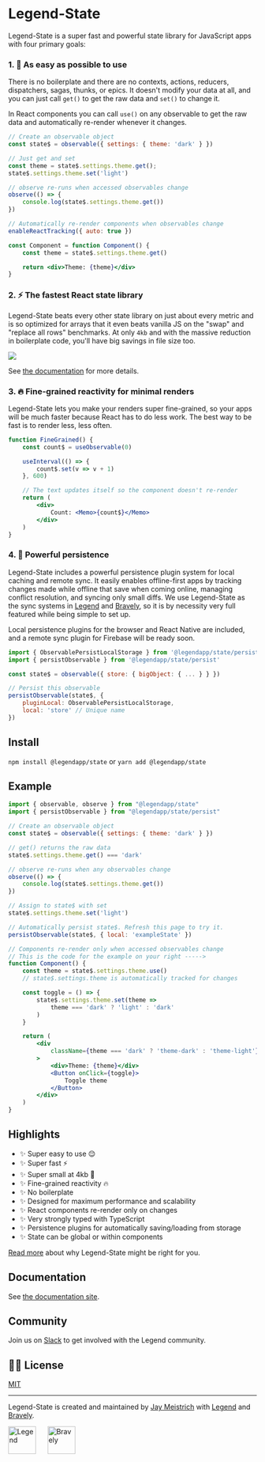 # Legend-State

Legend-State is a super fast and powerful state library for JavaScript apps with four primary goals:

### 1. <span className="text-lg">🦄</span> As easy as possible to use

There is no boilerplate and there are no contexts, actions, reducers, dispatchers, sagas, thunks, or epics. It doesn't modify your data at all, and you can just call `get()` to get the raw data and `set()` to change it.

In React components you can call `use()` on any observable to get the raw data and automatically re-render whenever it changes.

```jsx
// Create an observable object
const state$ = observable({ settings: { theme: 'dark' } })

// Just get and set
const theme = state$.settings.theme.get();
state$.settings.theme.set('light')

// observe re-runs when accessed observables change
observe(() => {
    console.log(state$.settings.theme.get())
})

// Automatically re-render components when observables change
enableReactTracking({ auto: true })

const Component = function Component() {
    const theme = state$.settings.theme.get()

    return <div>Theme: {theme}</div>
}
```

### 2. <span className="text-xl">⚡️</span> The fastest React state library

Legend-State beats every other state library on just about every metric and is so optimized for arrays that it even beats vanilla JS on the "swap" and "replace all rows" benchmarks. At only `4kb` and with the massive reduction in boilerplate code, you'll have big savings in file size too.

<p>
    <img src="https://www.legendapp.com/img/dev/state/times.png" />
</p>

See [the documentation](https://www.legendapp.com/open-source/state/fast) for more details.

### 3. 🔥 Fine-grained reactivity for minimal renders

Legend-State lets you make your renders super fine-grained, so your apps will be much faster because React has to do less work. The best way to be fast is to render less, less often.

```jsx
function FineGrained() {
    const count$ = useObservable(0)

    useInterval(() => {
        count$.set(v => v + 1)
    }, 600)

    // The text updates itself so the component doesn't re-render
    return (
        <div>
            Count: <Memo>{count$}</Memo>
        </div>
    )
}
```

### 4. 💾 Powerful persistence

Legend-State includes a powerful persistence plugin system for local caching and remote sync. It easily enables offline-first apps by tracking changes made while offline that save when coming online, managing conflict resolution, and syncing only small diffs. We use Legend-State as the sync systems in [Legend](https://legendapp.com) and [Bravely](https://bravely.io), so it is by necessity very full featured while being simple to set up.

Local persistence plugins for the browser and React Native are included, and a remote sync plugin for Firebase will be ready soon.

```js
import { ObservablePersistLocalStorage } from '@legendapp/state/persist-plugins/local-storage'
import { persistObservable } from '@legendapp/state/persist'

const state$ = observable({ store: { bigObject: { ... } } })

// Persist this observable
persistObservable(state$, {
    pluginLocal: ObservablePersistLocalStorage,
    local: 'store' // Unique name
})
```

## Install

`npm install @legendapp/state` or `yarn add @legendapp/state`

## Example

```jsx
import { observable, observe } from "@legendapp/state"
import { persistObservable } from "@legendapp/state/persist"

// Create an observable object
const state$ = observable({ settings: { theme: 'dark' } })

// get() returns the raw data
state$.settings.theme.get() === 'dark'

// observe re-runs when any observables change
observe(() => {
    console.log(state$.settings.theme.get())
})

// Assign to state$ with set
state$.settings.theme.set('light')

// Automatically persist state$. Refresh this page to try it.
persistObservable(state$, { local: 'exampleState' })

// Components re-render only when accessed observables change
// This is the code for the example on your right ----->
function Component() {
    const theme = state$.settings.theme.use()
    // state$.settings.theme is automatically tracked for changes

    const toggle = () => {
        state$.settings.theme.set(theme =>
            theme === 'dark' ? 'light' : 'dark'
        )
    }

    return (
        <div
            className={theme === 'dark' ? 'theme-dark' : 'theme-light'}
        >
            <div>Theme: {theme}</div>
            <Button onClick={toggle}>
                Toggle theme
            </Button>
        </div>
    )
}
```

## Highlights

- ✨ Super easy to use 😌
- ✨ Super fast ⚡️
- ✨ Super small at 4kb 🐥
- ✨ Fine-grained reactivity 🔥
- ✨ No boilerplate
- ✨ Designed for maximum performance and scalability
- ✨ React components re-render only on changes
- ✨ Very strongly typed with TypeScript
- ✨ Persistence plugins for automatically saving/loading from storage
- ✨ State can be global or within components

[Read more](https://www.legendapp.com/open-source/state/why/) about why Legend-State might be right for you.

## Documentation

See [the documentation site](https://www.legendapp.com/open-source/state/).

## Community

Join us on [Slack](https://join.slack.com/t/legendappcommunity/shared_invite/zt-1mfjknpna-vUL2s1qOuNeZL12~t2RruQ) to get involved with the Legend community.

## 👩‍⚖️ License

[MIT](LICENSE)

---

Legend-State is created and maintained by [Jay Meistrich](https://github.com/jmeistrich) with [Legend](https://www.legendapp.com) and [Bravely](https://www.bravely.io).

<p>
    <a href="https://www.legendapp.com"><img src="https://www.legendapp.com/img/LogoTextOnWhite.png" height="56" alt="Legend" /></a>
    <span>&nbsp;&nbsp;&nbsp;&nbsp;</span>
    <a href="https://www.bravely.io"><img src="https://www.legendapp.com/img/bravely-logo.png" height="56" alt="Bravely" /></a>
</p>
